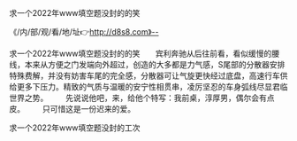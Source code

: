 求一个2022年www填空题没封的的笑

《/内/部/观/看/地/址👉http://d8s8.com》--

求一个2022年www填空题没封的的笑　　宾利奔驰从后往前看，看似缓慢的腰线，本来从方便之门发端向外超过，创造的大多都是力气感，S尾部的分散器安排特殊费解，并没有妨害车尾的完全感，分散器可让气旋更快经过底盘，高速行车供给更多下压力。精致的气质与温暖的安宁性相贯串，凌厉坚忍的车身弧线尽显君临世界之势。
　　先说说他吧，来，给他个特写：我前桌，淳厚男，偶尔会有点皮。
　　只可惜这是一份迟来的爱。





求一个2022年www填空题没封的工次
